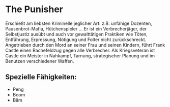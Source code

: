 # The Punisher
Erschießt am liebsten Kriminelle jeglicher Art: z.B. unfähige Dozenten, Pausenbrot-Mafia, Hütchenspieler … Er ist ein Verbrecherjäger, der Selbstjustiz ausübt und auch vor gewalttätigen Praktiken wie Töten, Entführung, Erpressung, Nötigung und Folter nicht zurückschreckt. Angetrieben durch den Mord an seiner Frau und seinen Kindern, führt Frank Castle einen Rachefeldzug gegen alle Verbrecher. Als Kriegsveteran ist Castle ein Meister in Nahkampf, Tarnung, strategischer Planung und im Benutzen verschiedener Waffen.

## Spezielle Fähigkeiten:
* Peng
* Boom
* Bäm